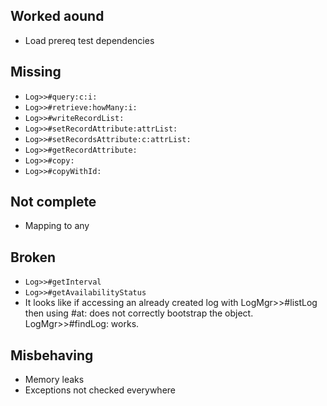 Worked aound
------------

* Load prereq test dependencies


Missing
-------

* `Log>>#query:c:i:`
* `Log>>#retrieve:howMany:i:`
* `Log>>#writeRecordList:`
* `Log>>#setRecordAttribute:attrList:`
* `Log>>#setRecordsAttribute:c:attrList:`
* `Log>>#getRecordAttribute:`
* `Log>>#copy:`
* `Log>>#copyWithId:`


Not complete
------------

* Mapping to any


Broken
------

* `Log>>#getInterval`
* `Log>>#getAvailabilityStatus`
* It looks like if accessing an already created log with
  LogMgr>>#listLog then using #at: does not correctly bootstrap
  the object. LogMgr>>#findLog: works.


Misbehaving
-----------

* Memory leaks
* Exceptions not checked everywhere
